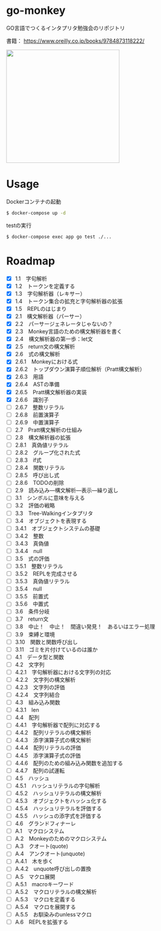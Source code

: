 # go-monkey
GO言語でつくるインタプリタ勉強会のリポジトリ

書籍： https://www.oreilly.co.jp/books/9784873118222/

<a href="https://www.oreilly.co.jp/books/9784873118222/"><img width="300" src="https://user-images.githubusercontent.com/11070996/92040375-ac10d500-edb1-11ea-879a-0cdcb2e488f5.png"></a>

# Usage

Dockerコンテナの起動

```bash
$ docker-compose up -d
```

testの実行

```bash
$ docker-compose exec app go test ./...
```

# Roadmap
- [x] 1.1　字句解析
- [x] 1.2　トークンを定義する
- [x] 1.3　字句解析器（レキサー）
- [x] 1.4　トークン集合の拡充と字句解析器の拡張
- [x] 1.5　REPLのはじまり
- [x] 2.1　構文解析器（パーサー）
- [x] 2.2　パーサージェネレータじゃないの？
- [x] 2.3　Monkey言語のための構文解析器を書く
- [x] 2.4　構文解析器の第一歩：let文
- [x] 2.5　return文の構文解析
- [x] 2.6　式の構文解析
- [x] 2.6.1　Monkeyにおける式
- [x] 2.6.2　トップダウン演算子順位解析（Pratt構文解析）
- [x] 2.6.3　用語
- [x] 2.6.4　ASTの準備
- [x] 2.6.5　Pratt構文解析器の実装
- [x] 2.6.6　識別子
- [ ] 2.6.7　整数リテラル
- [ ] 2.6.8　前置演算子
- [ ] 2.6.9　中置演算子
- [ ] 2.7　Pratt構文解析の仕組み
- [ ] 2.8　構文解析器の拡張
- [ ] 2.8.1　真偽値リテラル
- [ ] 2.8.2　グループ化された式
- [ ] 2.8.3　if式
- [ ] 2.8.4　関数リテラル
- [ ] 2.8.5　呼び出し式
- [ ] 2.8.6　TODOの削除
- [ ] 2.9　読み込み―構文解析―表示―繰り返し
- [ ] 3.1　シンボルに意味を与える
- [ ] 3.2　評価の戦略
- [ ] 3.3　Tree-Walkingインタプリタ
- [ ] 3.4　オブジェクトを表現する
- [ ] 3.4.1　オブジェクトシステムの基礎
- [ ] 3.4.2　整数
- [ ] 3.4.3　真偽値
- [ ] 3.4.4　null
- [ ] 3.5　式の評価
- [ ] 3.5.1　整数リテラル
- [ ] 3.5.2　REPLを完成させる
- [ ] 3.5.3　真偽値リテラル
- [ ] 3.5.4　null
- [ ] 3.5.5　前置式
- [ ] 3.5.6　中置式
- [ ] 3.6　条件分岐
- [ ] 3.7　return文
- [ ] 3.8　中止！　中止！　間違い発見！　あるいはエラー処理
- [ ] 3.9　束縛と環境
- [ ] 3.10　関数と関数呼び出し
- [ ] 3.11　ゴミを片付けているのは誰か
- [ ] 4.1　データ型と関数
- [ ] 4.2　文字列
- [ ] 4.2.1　字句解析器における文字列の対応
- [ ] 4.2.2　文字列の構文解析
- [ ] 4.2.3　文字列の評価
- [ ] 4.2.4　文字列結合
- [ ] 4.3　組み込み関数
- [ ] 4.3.1　len
- [ ] 4.4　配列
- [ ] 4.4.1　字句解析器で配列に対応する
- [ ] 4.4.2　配列リテラルの構文解析
- [ ] 4.4.3　添字演算子式の構文解析
- [ ] 4.4.4　配列リテラルの評価
- [ ] 4.4.5　添字演算子式の評価
- [ ] 4.4.6　配列のための組み込み関数を追加する
- [ ] 4.4.7　配列の試運転
- [ ] 4.5　ハッシュ
- [ ] 4.5.1　ハッシュリテラルの字句解析
- [ ] 4.5.2　ハッシュリテラルの構文解析
- [ ] 4.5.3　オブジェクトをハッシュ化する
- [ ] 4.5.4　ハッシュリテラルを評価する
- [ ] 4.5.5　ハッシュの添字式を評価する
- [ ] 4.6　グランドフィナーレ
- [ ] A.1　マクロシステム
- [ ] A.2　Monkeyのためのマクロシステム
- [ ] A.3　クオート(quote)
- [ ] A.4　アンクオート(unquote)
- [ ] A.4.1　木を歩く
- [ ] A.4.2　unquote呼び出しの置換
- [ ] A.5　マクロ展開
- [ ] A.5.1　macroキーワード
- [ ] A.5.2　マクロリテラルの構文解析
- [ ] A.5.3　マクロを定義する
- [ ] A.5.4　マクロを展開する
- [ ] A.5.5　お馴染みのunlessマクロ
- [ ] A.6　REPLを拡張する
